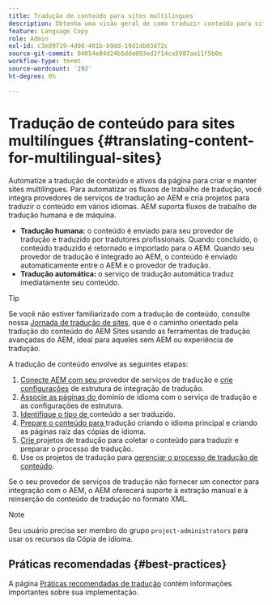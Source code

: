 ```yaml
---
title: Tradução de conteúdo para sites multilíngues
description: Obtenha uma visão geral de como traduzir conteúdo para sites multilíngues.
feature: Language Copy
role: Admin
exl-id: c3e89719-4d08-401b-b9dd-19d1db03d72c
source-git-commit: 04054e04d24b5dde093ed3f14ca5987aa11f5b0e
workflow-type: tm+mt
source-wordcount: '292'
ht-degree: 0%

---
```


# Tradução de conteúdo para sites multilíngues {#translating-content-for-multilingual-sites}

Automatize a tradução de conteúdo e ativos da página para criar e manter sites multilíngues. Para automatizar os fluxos de trabalho de tradução, você integra provedores de serviços de tradução ao AEM e cria projetos para traduzir o conteúdo em vários idiomas. AEM suporta fluxos de trabalho de tradução humana e de máquina.

* **Tradução humana:** o conteúdo é enviado para seu provedor de tradução e traduzido por tradutores profissionais. Quando concluído, o conteúdo traduzido é retornado e importado para o AEM. Quando seu provedor de tradução é integrado ao AEM, o conteúdo é enviado automaticamente entre o AEM e o provedor de tradução.
* **Tradução automática:** o serviço de tradução automática traduz imediatamente seu conteúdo.

>[!TIP]
>
>Se você não estiver familiarizado com a tradução de conteúdo, consulte nossa [Jornada de tradução de sites,](/help/journey-sites/translation/overview.md) que é o caminho orientado pela tradução do conteúdo do AEM Sites usando as ferramentas de tradução avançadas do AEM, ideal para aqueles sem AEM ou experiência de tradução.

A tradução de conteúdo envolve as seguintes etapas:

1. [Conecte AEM com seu ](integration-framework.md#connecting-to-a-translation-service-provider) provedor de serviços de tradução e  [crie configurações](integration-framework.md) de estrutura de integração de tradução.
1. [Associe as páginas do ](integration-framework.md#configuring-pages-for-translation) domínio de idioma com o serviço de tradução e as configurações de estrutura.
1. [Identifique o tipo de ](rules.md) conteúdo a ser traduzido.
1. [Prepare o conteúdo para ](preparation.md) tradução criando o idioma principal e criando as páginas raiz das cópias de idioma.
1. [Crie ](managing-projects.md) projetos de tradução para coletar o conteúdo para traduzir e preparar o processo de tradução.
1. Use os projetos de tradução para [gerenciar o processo de tradução de conteúdo](managing-projects.md).

Se o seu provedor de serviços de tradução não fornecer um conector para integração com o AEM, o AEM oferecerá suporte à extração manual e à reinserção do conteúdo de tradução no formato XML.

>[!NOTE]
>
>Seu usuário precisa ser membro do grupo `project-administrators` para usar os recursos da Cópia de idioma.

## Práticas recomendadas     {#best-practices}

A página [Práticas recomendadas de tradução](best-practices.md) contém informações importantes sobre sua implementação.
